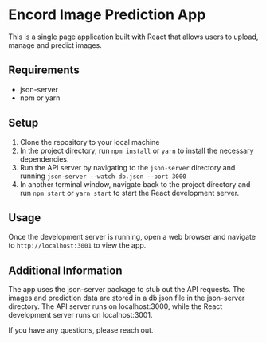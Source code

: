 # Encord Image Prediction App

This is a single page application built with React that allows users to upload, manage and predict images.

## Requirements

- json-server
- npm or yarn

## Setup

1.  Clone the repository to your local machine
2.  In the project directory, run `npm install` or `yarn` to install the necessary dependencies.
3.  Run the API server by navigating to the `json-server` directory and running `json-server --watch db.json --port 3000`
4.  In another terminal window, navigate back to the project directory and run `npm start` or `yarn start` to start the React development server.

## Usage

Once the development server is running, open a web browser and navigate to `http://localhost:3001` to view the app.

## Additional Information

The app uses the json-server package to stub out the API requests. The images and prediction data are stored in a db.json file in the json-server directory. The API server runs on localhost:3000, while the React development server runs on localhost:3001.

If you have any questions, please reach out.
